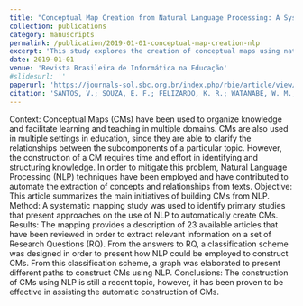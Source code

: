```yaml
---
title: "Conceptual Map Creation from Natural Language Processing: A Systematic Mapping Study"
collection: publications
category: manuscripts
permalink: /publication/2019-01-01-conceptual-map-creation-nlp
excerpt: 'This study explores the creation of conceptual maps using natural language processing through a systematic mapping approach.'
date: 2019-01-01
venue: 'Revista Brasileira de Informática na Educação'
#slidesurl: ''
paperurl: 'https://journals-sol.sbc.org.br/index.php/rbie/article/view/4726'
citation: 'SANTOS, V.; SOUZA, E. F.; FELIZARDO, K. R.; WATANABE, W. M.; VIJAYKUMAR, N. L. (2019). "Conceptual Map Creation from Natural Language Processing: A Systematic Mapping Study." <i>Revista Brasileira de Informática na Educação</i>, v.27, p.150-176.'
---
```



Context: Conceptual Maps (CMs) have been used to organize knowledge and facilitate learning and teaching in multiple domains. CMs are also used in multiple settings in education, since they are able to clarify the relationships between the subcomponents of a particular topic. However, the construction of a CM requires time and effort in identifying and structuring knowledge. In order to mitigate this problem, Natural Language Processing (NLP) techniques have been employed and have contributed to automate the extraction of concepts and relationships from texts. Objective: This article summarizes the main initiatives of building CMs from NLP. Method: A systematic mapping study was used to identify primary studies that present approaches on the use of NLP to automatically create CMs. Results: The mapping provides a description of 23 available articles that have been reviewed in order to extract relevant information on a set of Research Questions (RQ). From the answers to RQ, a classification scheme was designed in order to present how NLP could be employed to construct CMs. From this classification scheme, a graph was elaborated to present different paths to construct CMs using NLP. Conclusions: The construction of CMs using NLP is still a recent topic, however, it has been proven to be effective in assisting the automatic construction of CMs.